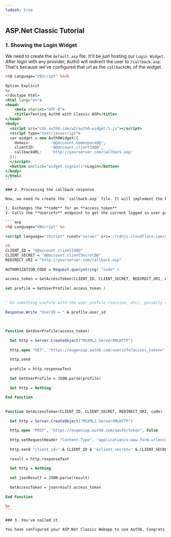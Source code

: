 ```yaml
---
lodash: true
---
```


## ASP.Net Classic Tutorial

### 1. Showing the Login Widget

We need to create the `default.asp` file. It'll be just hosting our `Login Widget`. After login with any provider, Auth0 will redirect the user to `/callback.asp`. That's because we've configured that url as the `callbackURL` of the widget. 


````asp
<%@ Language="VBScript" %><%
 
Option Explicit
%>
<!doctype html>
<html lang="en">
<head>
    <meta charset="UTF-8">
    <title>Testing Auth0 with Classic ASP</title>
</head>
<body>
  <script src="cdn.auth0.com/w2/auth0-widget-5.js"></script>
  <script type="text/javascript">
  var widget = new Auth0Widget({
    domain:         '@@account.namespace@@',  
    clientID:       '@@account.clientId@@',
    callbackURL:    'http://yourserver.com/callback.asp'
  });
  </script>
  <button onclick="widget.signin()">Login</button>
</body>
</html>
```

### 2. Processing the callback response

Now, we need to create the `callback.asp` file. It will implement the basic OAuth 2 flow:

1. Exchanges the **code** for an **access_token**
2- Calls the **Userinfo** endpoint to get the current logged in user profile using the access_token as credentials.

````asp
<%@ Language="VBScript" %>
 
<script language="JScript" runat="server" src='//cdnjs.cloudflare.com/ajax/libs/json2/20130526/json2.js'></script>
 
<%
CLIENT_ID = "@@account.clientId@@"
CLIENT_SECRET = "@@account.clientSecret@@"
REDIRECT_URI = "http://yourserver.com/callback.asp"
 
AUTHORIZATION_CODE = Request.querystring( "code" )
 
access_token = GetAccessToken(CLIENT_ID, CLIENT_SECRET, REDIRECT_URI, AUTHORIZATION_CODE)
 
set profile = GetUserProfile( access_token )
 
 
' Do something usefule with the user profile (session, etc), possbily redirect to home
 
Response.Write "UserID = " & profile.user_id
 
 
 
Function GetUserProfile(access_token)
 
  Set http = Server.CreateObject("MSXML2.ServerXMLHTTP") 
 
  http.open "GET", "https://eugeniop.auth0.com/userinfo?access_token=" & access_token, False
 
  http.send
 
  profile = http.responseText
 
  Set GetUserProfile = JSON.parse(profile)
 
  Set http = Nothing
 
End Function
 
 
Function GetAccessToken(CLIENT_ID, CLIENT_SECRET, REDIRECT_URI, code)
 
  Set http = Server.CreateObject("MSXML2.ServerXMLHTTP") 
 
  http.open "POST", "https://eugeniop.auth0.com/oauth/token", False
 
  http.setRequestHeader "Content-Type", "application/x-www-form-urlencoded"
 
  http.send "client_id=" & CLIENT_ID & "&client_secret=" & CLIENT_SECRET & "&redirect_uri=" & server.UrlEncode(REDIRECT_URI) & "&code=" & AUTHORIZATION_CODE & "&grant_type=authorization_code"
 
  result = http.responseText
 
  Set http = Nothing
 
  set jsonResult = JSON.parse(result)
 
  GetAccessToken = jsonresult.access_token
 
End Function
 
%>
```

### 3. You've nailed it.

You have configured your ASP.Net Classic Webapp to use Auth0. Congrats, you're awesome!
